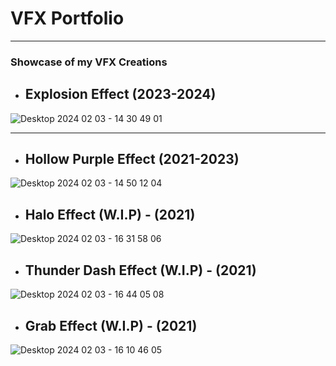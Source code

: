 # VFX Portfolio
 -------------------------------
 ### Showcase of my VFX Creations


- ## Explosion Effect (2023-2024)


 ![Desktop 2024 02 03 - 14 30 49 01](https://github.com/Wigaloo/VFX-Portfolio/assets/147951408/ec33b7d4-3c66-4799-a09c-f0fd4d7468db)

------------------------------------------------------------

- ##  Hollow Purple Effect (2021-2023)


![Desktop 2024 02 03 - 14 50 12 04](https://github.com/Wigaloo/VFX-Portfolio/assets/147951408/3d18d6c2-3904-49fd-ab0f-c8d6e1fe0bc9)


- ## Halo Effect (W.I.P) - (2021)


![Desktop 2024 02 03 - 16 31 58 06](https://github.com/Wigaloo/VFX-Portfolio/assets/147951408/107f62ac-06bc-44c8-b081-af4604ce0679)




- ##  Thunder Dash Effect (W.I.P) - (2021)

![Desktop 2024 02 03 - 16 44 05 08](https://github.com/Wigaloo/VFX-Portfolio/assets/147951408/f3839fd5-fa79-4833-ab14-2715ae0ef82c)




- ##  Grab Effect (W.I.P) - (2021)

![Desktop 2024 02 03 - 16 10 46 05](https://github.com/Wigaloo/VFX-Portfolio/assets/147951408/ef7d83a0-a9c7-41fb-ae64-f31287370b5b)




